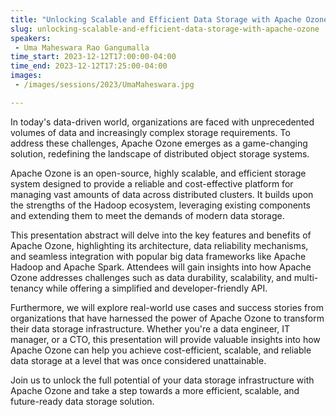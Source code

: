 ```yaml
---
title: "Unlocking Scalable and Efficient Data Storage with Apache Ozone"
slug: unlocking-scalable-and-efficient-data-storage-with-apache-ozone
speakers:
 - Uma Maheswara Rao Gangumalla
time_start: 2023-12-12T17:00:00-04:00
time_end: 2023-12-12T17:25:00-04:00
images:
 - /images/sessions/2023/UmaMaheswara.jpg

---
```


In today's data-driven world, organizations are faced with unprecedented volumes of data and increasingly complex storage requirements. To address these challenges, Apache Ozone emerges as a game-changing solution, redefining the landscape of distributed object storage systems.
 
Apache Ozone is an open-source, highly scalable, and efficient storage system designed to provide a reliable and cost-effective platform for managing vast amounts of data across distributed clusters. It builds upon the strengths of the Hadoop ecosystem, leveraging existing components and extending them to meet the demands of modern data storage.
 
This presentation abstract will delve into the key features and benefits of Apache Ozone, highlighting its architecture, data reliability mechanisms, and seamless integration with popular big data frameworks like Apache Hadoop and Apache Spark. Attendees will gain insights into how Apache Ozone addresses challenges such as data durability, scalability, and multi-tenancy while offering a simplified and developer-friendly API.
 
Furthermore, we will explore real-world use cases and success stories from organizations that have harnessed the power of Apache Ozone to transform their data storage infrastructure. Whether you're a data engineer, IT manager, or a CTO, this presentation will provide valuable insights into how Apache Ozone can help you achieve cost-efficient, scalable, and reliable data storage at a level that was once considered unattainable.
 
Join us to unlock the full potential of your data storage infrastructure with Apache Ozone and take a step towards a more efficient, scalable, and future-ready data storage solution.
